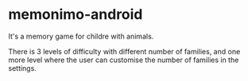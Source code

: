 # memonimo-android

It's a memory game for childre with animals.

There is 3 levels of difficulty with different number of families, and one more level where the user can customise the number of families in the settings.
